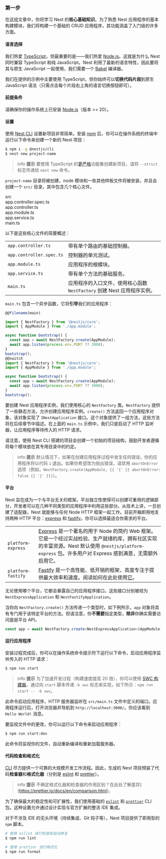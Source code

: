 ### 第一步

在这组文章中，你将学习 Nest 的**核心基础知识**。为了熟悉 Nest 应用程序的基本构建模块，我们将构建一个基础的 CRUD 应用程序，其功能涵盖了入门级的许多方面。

#### 语言选择

我们热爱 [TypeScript](https://www.typescriptlang.org/)，但最重要的是——我们热爱 [Node.js](https://nodejs.org/en/)。这就是为什么 Nest 同时兼容 TypeScript 和纯 JavaScript。Nest 利用了最新的语言特性，因此要将其与原生 JavaScript 一起使用，我们需要一个 [Babel](https://babeljs.io/) 编译器。

我们在提供的示例中主要使用 TypeScript，但你始终可以**切换代码片段**到原生 JavaScript 语法（只需点击每个片段右上角的语言切换按钮即可）。

#### 前提条件

请确保你的操作系统上已安装 [Node.js](https://nodejs.org)（版本 >= 20）。

#### 设置

使用 [Nest CLI](/cli/overview) 设置新项目非常简单。安装 [npm](https://www.npmjs.com/) 后，你可以在操作系统的终端中运行以下命令来创建一个新的 Nest 项目：

```bash
$ npm i -g @nestjs/cli
$ nest new project-name
```

> info **提示** 要使用 TypeScript 的[更严格](https://www.typescriptlang.org/tsconfig#strict)功能集创建新项目，请将 `--strict` 标志传递给 `nest new` 命令。

`project-name` 目录将被创建，node 模块和一些其他样板文件将被安装，并且会创建一个 `src/` 目录，其中包含几个核心文件。

<div class="file-tree">
  <div class="item">src</div>
  <div class="children">
    <div class="item">app.controller.spec.ts</div>
    <div class="item">app.controller.ts</div>
    <div class="item">app.module.ts</div>
    <div class="item">app.service.ts</div>
    <div class="item">main.ts</div>
  </div>
</div>

以下是这些核心文件的简要概述：

|                          |                                                                         |
| ------------------------ | ----------------------------------------------------------------------- |
| `app.controller.ts`      | 带有单个路由的基础控制器。                                              |
| `app.controller.spec.ts` | 控制器的单元测试。                                                      |
| `app.module.ts`          | 应用程序的根模块。                                                      |
| `app.service.ts`         | 带有单个方法的基础服务。                                                |
| `main.ts`                | 应用程序的入口文件，使用核心函数 `NestFactory` 创建 Nest 应用程序实例。 |

`main.ts` 包含一个异步函数，它将**引导**我们的应用程序：

```typescript
@@filename(main)

import { NestFactory } from '@nestjs/core';
import { AppModule } from './app.module';

async function bootstrap() {
  const app = await NestFactory.create(AppModule);
  await app.listen(process.env.PORT ?? 3000);
}
bootstrap();
@@switch
import { NestFactory } from '@nestjs/core';
import { AppModule } from './app.module';

async function bootstrap() {
  const app = await NestFactory.create(AppModule);
  await app.listen(process.env.PORT ?? 3000);
}
bootstrap();
```

要创建 Nest 应用程序实例，我们使用核心的 `NestFactory` 类。`NestFactory` 提供了一些静态方法，允许创建应用程序实例。`create()` 方法返回一个应用程序对象，该对象实现了 `INestApplication` 接口。这个对象提供了一组方法，这些方法将在后续章节中描述。在上面的 `main.ts` 示例中，我们只是启动了 HTTP 监听器，让应用程序等待传入的 HTTP 请求。

请注意，使用 Nest CLI 搭建的项目会创建一个初始的项目结构，鼓励开发者遵循将每个模块放在其专用目录中的约定。

> info **提示** 默认情况下，如果在创建应用程序过程中发生任何错误，你的应用程序将以代码 `1` 退出。如果你希望改为抛出错误，请禁用 `abortOnError` 选项（例如，`NestFactory.create(AppModule, {{ '{' }} abortOnError: false {{ '}' }})`）。

<app-banner-courses></app-banner-courses>

#### 平台

Nest 旨在成为一个与平台无关的框架。平台独立性使得可以创建可重用的逻辑部分，开发者可以在几种不同类型的应用程序中利用这些部分。从技术上讲，一旦创建了适配器，Nest 就能够与任何 Node HTTP 框架一起工作。目前开箱即用地支持两种 HTTP 平台：[express](https://expressjs.com/) 和 [fastify](https://www.fastify.io)。你可以选择最适合你需求的平台。

|                    |                                                                                                                                                                                                                                 |
| ------------------ | ------------------------------------------------------------------------------------------------------------------------------------------------------------------------------------------------------------------------------- |
| `platform-express` | [Express](https://expressjs.com/) 是一个著名的用于 Node 的简约 Web 框架。它是一个经过实战检验、生产就绪的库，拥有社区实现的丰富资源。Nest 默认使用 `@nestjs/platform-express` 包。许多用户对 Express 感到满意，无需额外启用它。 |
| `platform-fastify` | [Fastify](https://www.fastify.io/) 是一个高性能、低开销的框架，高度专注于提供最大效率和速度。阅读如何在此处使用[它](/techniques/performance)。                                                                                  |

无论使用哪个平台，它都会暴露自己的应用程序接口。这些接口分别被视为 `NestExpressApplication` 和 `NestFastifyApplication`。

当你向 `NestFactory.create()` 方法传递一个类型时，如下例所示，`app` 对象将具有专门用于该特定平台的方法。但请注意，你**不需要**指定类型，**除非**你确实需要访问底层平台 API。

```typescript
const app = await NestFactory.create<NestExpressApplication>(AppModule);
```

#### 运行应用程序

安装过程完成后，你可以在操作系统命令提示符下运行以下命令，启动应用程序监听传入的 HTTP 请求：

```bash
$ npm run start
```

> info **提示** 为了加速开发过程（构建速度提高 20 倍），你可以使用 [SWC 构建器](/recipes/swc)，通过向 `start` 脚本传递 `-b swc` 标志来实现，如下所示：`npm run start -- -b swc`。

此命令启动应用程序，HTTP 服务器监听在 `src/main.ts` 文件中定义的端口。应用程序运行后，打开浏览器并导航到 `http://localhost:3000/`。你应该看到 `Hello World!` 消息。

要监视文件中的更改，你可以运行以下命令来启动应用程序：

```bash
$ npm run start:dev
```

此命令将监视你的文件，自动重新编译和重新加载服务器。

#### 代码检查和格式化

[CLI](/cli/overview) 尽力提供一个可靠的大规模开发工作流程。因此，生成的 Nest 项目预装了代码**检查器**和**格式化器**（分别是 [eslint](https://eslint.org/) 和 [prettier](https://prettier.io/)）。

> info **提示** 不确定格式化器和检查器的作用区别？在此处了解差异](https://prettier.io/docs/en/comparison.html)。

为了确保最大的稳定性和可扩展性，我们使用基础的 [`eslint`](https://www.npmjs.com/package/eslint) 和 [`prettier`](https://www.npmjs.com/package/prettier) CLI 包。这种设置允许通过设计实现与官方扩展的整洁 IDE 集成。

对于不涉及 IDE 的无头环境（持续集成、Git 钩子等），Nest 项目提供了即用型的 `npm` 脚本。

```bash
# 使用 eslint 进行检查和自动修复
$ npm run lint

# 使用 prettier 进行格式化
$ npm run format
```
